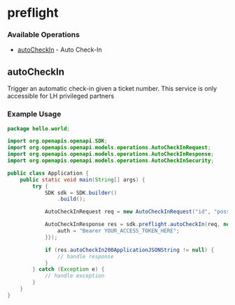 # preflight

### Available Operations

* [autoCheckIn](#autocheckin) - Auto Check-In

## autoCheckIn

Trigger an automatic check-in given a ticket number. This service is only accessible for LH privileged partners

### Example Usage

```java
package hello.world;

import org.openapis.openapi.SDK;
import org.openapis.openapi.models.operations.AutoCheckInRequest;
import org.openapis.openapi.models.operations.AutoCheckInResponse;
import org.openapis.openapi.models.operations.AutoCheckInSecurity;

public class Application {
    public static void main(String[] args) {
        try {
            SDK sdk = SDK.builder()
                .build();

            AutoCheckInRequest req = new AutoCheckInRequest("id", "possimus", "aut");            

            AutoCheckInResponse res = sdk.preflight.autoCheckIn(req, new AutoCheckInSecurity("quasi") {{
                auth = "Bearer YOUR_ACCESS_TOKEN_HERE";
            }});

            if (res.autoCheckIn200ApplicationJSONString != null) {
                // handle response
            }
        } catch (Exception e) {
            // handle exception
        }
    }
}
```
